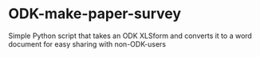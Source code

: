 # ODK-make-paper-survey
Simple Python script that takes an ODK XLSform and converts it to a word document for easy sharing with non-ODK-users
